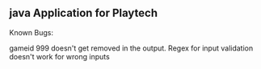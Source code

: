 ## java Application for Playtech
Known Bugs:

gameid 999 doesn't get removed in the output.
Regex for input validation doesn't work for wrong inputs

